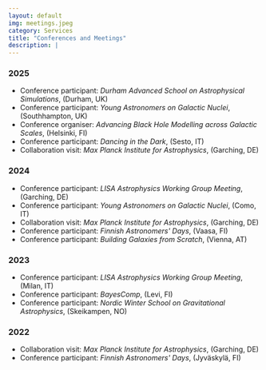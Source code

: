 ```yaml
---
layout: default
img: meetings.jpeg
category: Services
title: "Conferences and Meetings"
description: |
---
```

### 2025  
  - Conference participant: *Durham Advanced School on Astrophysical Simulations*, (Durham, UK)
  - Conference participant: *Young Astronomers on Galactic Nuclei*, (Southhampton, UK)
  - Conference organiser: *Advancing Black Hole Modelling across Galactic Scales*, (Helsinki, FI)  
  - Conference participant: *Dancing in the Dark*, (Sesto, IT)  
  - Collaboration visit: *Max Planck Institute for Astrophysics*, (Garching, DE)  

### 2024  
  - Conference participant: *LISA Astrophysics Working Group Meeting*, (Garching, DE)  
  - Conference participant: *Young Astronomers on Galactic Nuclei*, (Como, IT)  
  - Collaboration visit: *Max Planck Institute for Astrophysics*, (Garching, DE)  
  - Conference participant: *Finnish Astronomers' Days*, (Vaasa, FI)  
  - Conference participant: *Building Galaxies from Scratch*, (Vienna, AT)  

### 2023  
  - Conference participant: *LISA Astrophysics Working Group Meeting*, (Milan, IT)  
  - Conference participant: *BayesComp*, (Levi, FI)  
  - Conference participant: *Nordic Winter School on Gravitational Astrophysics*, (Skeikampen, NO)

### 2022  
  - Collaboration visit: *Max Planck Institute for Astrophysics*, (Garching, DE)  
  - Conference participant: *Finnish Astronomers' Days*, (Jyväskylä, FI)  
